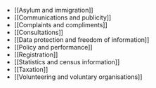 - [[Asylum and immigration]]
- [[Communications and publicity]]
- [[Complaints and compliments]]
- [[Consultations]]
- [[Data protection and freedom of information]]
- [[Policy and performance]]
- [[Registration]]
- [[Statistics and census information]]
- [[Taxation]]
- [[Volunteering and voluntary organisations]]
